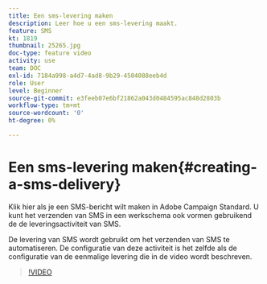 ```yaml
---
title: Een sms-levering maken
description: Leer hoe u een sms-levering maakt.
feature: SMS
kt: 1819
thumbnail: 25265.jpg
doc-type: feature video
activity: use
team: DOC
exl-id: 7184a998-a4d7-4ad8-9b29-4504088eeb4d
role: User
level: Beginner
source-git-commit: e3feeb07e6bf21862a043d0484595ac848d2803b
workflow-type: tm+mt
source-wordcount: '0'
ht-degree: 0%

---
```


# Een sms-levering maken{#creating-a-sms-delivery}

Klik hier als je een SMS-bericht wilt maken in Adobe Campaign Standard. U kunt het verzenden van SMS in een werkschema ook vormen gebruikend de de leveringsactiviteit van SMS.

De levering van SMS wordt gebruikt om het verzenden van SMS te automatiseren. De configuratie van deze activiteit is het zelfde als de configuratie van de eenmalige levering die in de video wordt beschreven.

>[!VIDEO](https://video.tv.adobe.com/v/25265/?quality=12)
